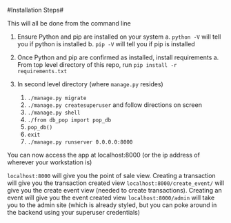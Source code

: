 #Installation Steps#

This will all be done from the command line

1. Ensure Python and pip are installed on your system
    a. `python -V` will tell you if python is installed
    b. `pip -V` will tell you if pip is installed

2. Once Python and pip are confirmed as installed, install requirements
    a. From top level directory of this repo, run `pip install -r requirements.txt`

3. In second level directory (where `manage.py` resides)
    1. `./manage.py migrate`
    2. `./manage.py createsuperuser` and follow directions on screen
    3. `./manage.py shell`
    4. `./from db_pop import pop_db`
    5. `pop_db()`
    6. `exit`
    7. `./manage.py runserver 0.0.0.0:8000`

You can now access the app at localhost:8000 (or the ip address of wherever your workstation is)

`localhost:8000` will give you the point of sale view. Creating a transaction will give you the transaction created view
`localhost:8000/create_event/` will give you the create event view (needed to create transactions). Creating an event will give you the event created view
`localhost:8000/admin` will take you to the admin site (which is already styled, but you can poke around in the backend using your superuser credentials)

